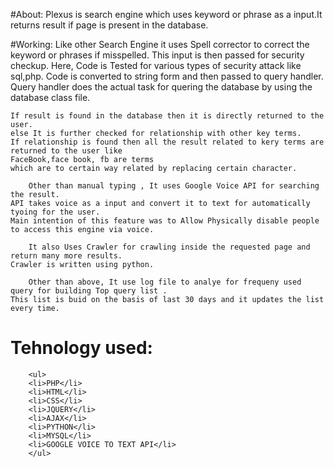 #About:
Plexus is search engine which uses keyword or phrase as a input.It returns result if page is present in the database.

#Working:
	Like other Search Engine it uses Spell corrector to correct the keyword or phrases if misspelled.
	This input is then passed for security checkup.
	Here, Code is Tested for various types of security attack like sql,php. Code is converted to string
	form and then passed to query handler. Query handler does the actual task for quering the database
	by using the database class file.
	
	If result is found in the database then it is directly returned to the user.
	else It is further checked for relationship with other key terms.
	If relationship is found then all the result related to kery terms are returned to the user like
	FaceBook,face book, fb are terms 
	which are to certain way related by replacing certain character.
	
        Other than manual typing , It uses Google Voice API for searching the result.
	API takes voice as a input and convert it to text for automatically tyoing for the user.
	Main intention of this feature was to Allow Physically disable people to access this engine via voice.
        
        It also Uses Crawler for crawling inside the requested page and return many more results.
	Crawler is written using python.
        
        Other than above, It use log file to analye for frequeny used query for building Top query list .
	This list is buid on the basis of last 30 days and it updates the list every time.
        
 # Tehnology used:
        <ul>
        <li>PHP</li>
        <li>HTML</li>
        <li>CSS</li>
        <li>JQUERY</li>
        <li>AJAX</li>
        <li>PYTHON</li>
        <li>MYSQL</li>
        <li>GOOGLE VOICE TO TEXT API</li>
        </ul>

